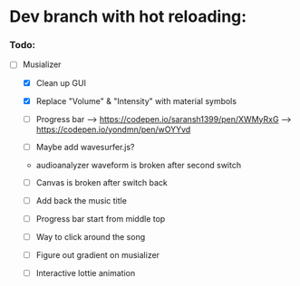 # Dev branch with hot reloading:

### Todo:
- [ ] Musializer

    - [x] Clean up GUI
    - [x] Replace "Volume" & "Intensity" with material symbols

    - [ ] Progress bar
    --> https://codepen.io/saransh1399/pen/XWMyRxG
    --> https://codepen.io/yondmn/pen/wOYYvd
    - [ ] Maybe add wavesurfer.js?

    - audioanalyzer waveform is broken after second switch
    - [ ] Canvas is broken after switch back

    - [ ] Add back the music title



    - [ ] Progress bar start from middle top
    - [ ] Way to click around the song
    - [ ] Figure out gradient on musializer


    - [ ] Interactive lottie animation
